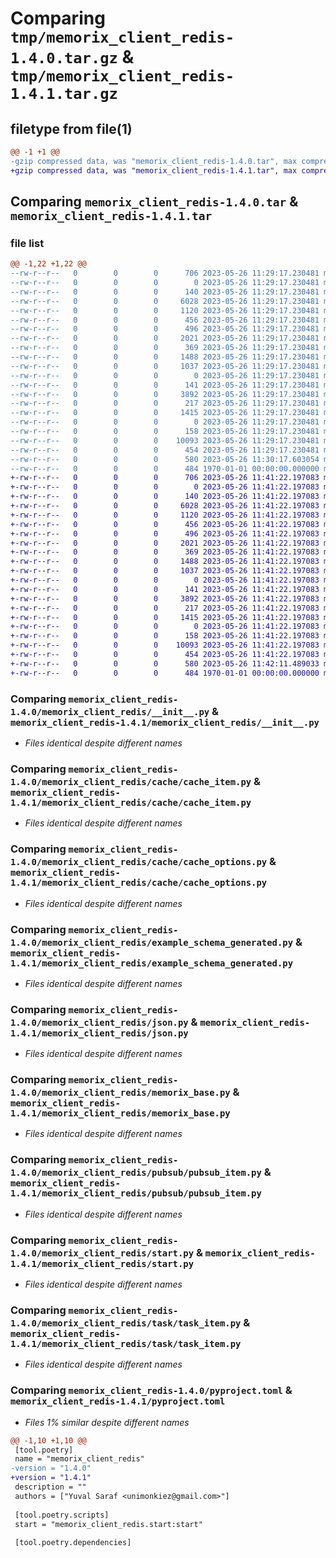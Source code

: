 # Comparing `tmp/memorix_client_redis-1.4.0.tar.gz` & `tmp/memorix_client_redis-1.4.1.tar.gz`

## filetype from file(1)

```diff
@@ -1 +1 @@
-gzip compressed data, was "memorix_client_redis-1.4.0.tar", max compression
+gzip compressed data, was "memorix_client_redis-1.4.1.tar", max compression
```

## Comparing `memorix_client_redis-1.4.0.tar` & `memorix_client_redis-1.4.1.tar`

### file list

```diff
@@ -1,22 +1,22 @@
--rw-r--r--   0        0        0      706 2023-05-26 11:29:17.230481 memorix_client_redis-1.4.0/memorix_client_redis/__init__.py
--rw-r--r--   0        0        0        0 2023-05-26 11:29:17.230481 memorix_client_redis-1.4.0/memorix_client_redis/cache/__init__.py
--rw-r--r--   0        0        0      140 2023-05-26 11:29:17.230481 memorix_client_redis-1.4.0/memorix_client_redis/cache/cache_base.py
--rw-r--r--   0        0        0     6028 2023-05-26 11:29:17.230481 memorix_client_redis-1.4.0/memorix_client_redis/cache/cache_item.py
--rw-r--r--   0        0        0     1120 2023-05-26 11:29:17.230481 memorix_client_redis-1.4.0/memorix_client_redis/cache/cache_options.py
--rw-r--r--   0        0        0      456 2023-05-26 11:29:17.230481 memorix_client_redis-1.4.0/memorix_client_redis/default_options.py
--rw-r--r--   0        0        0      496 2023-05-26 11:29:17.230481 memorix_client_redis-1.4.0/memorix_client_redis/example-schema.memorix
--rw-r--r--   0        0        0     2021 2023-05-26 11:29:17.230481 memorix_client_redis-1.4.0/memorix_client_redis/example_schema_generated.py
--rw-r--r--   0        0        0      369 2023-05-26 11:29:17.230481 memorix_client_redis-1.4.0/memorix_client_redis/hash_key.py
--rw-r--r--   0        0        0     1488 2023-05-26 11:29:17.230481 memorix_client_redis-1.4.0/memorix_client_redis/json.py
--rw-r--r--   0        0        0     1037 2023-05-26 11:29:17.230481 memorix_client_redis-1.4.0/memorix_client_redis/memorix_base.py
--rw-r--r--   0        0        0        0 2023-05-26 11:29:17.230481 memorix_client_redis-1.4.0/memorix_client_redis/pubsub/__init__.py
--rw-r--r--   0        0        0      141 2023-05-26 11:29:17.230481 memorix_client_redis-1.4.0/memorix_client_redis/pubsub/pubsub_base.py
--rw-r--r--   0        0        0     3892 2023-05-26 11:29:17.230481 memorix_client_redis-1.4.0/memorix_client_redis/pubsub/pubsub_item.py
--rw-r--r--   0        0        0      217 2023-05-26 11:29:17.230481 memorix_client_redis-1.4.0/memorix_client_redis/redis_connection.py
--rw-r--r--   0        0        0     1415 2023-05-26 11:29:17.230481 memorix_client_redis-1.4.0/memorix_client_redis/start.py
--rw-r--r--   0        0        0        0 2023-05-26 11:29:17.230481 memorix_client_redis-1.4.0/memorix_client_redis/task/__init__.py
--rw-r--r--   0        0        0      158 2023-05-26 11:29:17.230481 memorix_client_redis-1.4.0/memorix_client_redis/task/task_base.py
--rw-r--r--   0        0        0    10093 2023-05-26 11:29:17.230481 memorix_client_redis-1.4.0/memorix_client_redis/task/task_item.py
--rw-r--r--   0        0        0      454 2023-05-26 11:29:17.230481 memorix_client_redis-1.4.0/memorix_client_redis/task/task_options.py
--rw-r--r--   0        0        0      580 2023-05-26 11:30:17.603054 memorix_client_redis-1.4.0/pyproject.toml
--rw-r--r--   0        0        0      484 1970-01-01 00:00:00.000000 memorix_client_redis-1.4.0/PKG-INFO
+-rw-r--r--   0        0        0      706 2023-05-26 11:41:22.197083 memorix_client_redis-1.4.1/memorix_client_redis/__init__.py
+-rw-r--r--   0        0        0        0 2023-05-26 11:41:22.197083 memorix_client_redis-1.4.1/memorix_client_redis/cache/__init__.py
+-rw-r--r--   0        0        0      140 2023-05-26 11:41:22.197083 memorix_client_redis-1.4.1/memorix_client_redis/cache/cache_base.py
+-rw-r--r--   0        0        0     6028 2023-05-26 11:41:22.197083 memorix_client_redis-1.4.1/memorix_client_redis/cache/cache_item.py
+-rw-r--r--   0        0        0     1120 2023-05-26 11:41:22.197083 memorix_client_redis-1.4.1/memorix_client_redis/cache/cache_options.py
+-rw-r--r--   0        0        0      456 2023-05-26 11:41:22.197083 memorix_client_redis-1.4.1/memorix_client_redis/default_options.py
+-rw-r--r--   0        0        0      496 2023-05-26 11:41:22.197083 memorix_client_redis-1.4.1/memorix_client_redis/example-schema.memorix
+-rw-r--r--   0        0        0     2021 2023-05-26 11:41:22.197083 memorix_client_redis-1.4.1/memorix_client_redis/example_schema_generated.py
+-rw-r--r--   0        0        0      369 2023-05-26 11:41:22.197083 memorix_client_redis-1.4.1/memorix_client_redis/hash_key.py
+-rw-r--r--   0        0        0     1488 2023-05-26 11:41:22.197083 memorix_client_redis-1.4.1/memorix_client_redis/json.py
+-rw-r--r--   0        0        0     1037 2023-05-26 11:41:22.197083 memorix_client_redis-1.4.1/memorix_client_redis/memorix_base.py
+-rw-r--r--   0        0        0        0 2023-05-26 11:41:22.197083 memorix_client_redis-1.4.1/memorix_client_redis/pubsub/__init__.py
+-rw-r--r--   0        0        0      141 2023-05-26 11:41:22.197083 memorix_client_redis-1.4.1/memorix_client_redis/pubsub/pubsub_base.py
+-rw-r--r--   0        0        0     3892 2023-05-26 11:41:22.197083 memorix_client_redis-1.4.1/memorix_client_redis/pubsub/pubsub_item.py
+-rw-r--r--   0        0        0      217 2023-05-26 11:41:22.197083 memorix_client_redis-1.4.1/memorix_client_redis/redis_connection.py
+-rw-r--r--   0        0        0     1415 2023-05-26 11:41:22.197083 memorix_client_redis-1.4.1/memorix_client_redis/start.py
+-rw-r--r--   0        0        0        0 2023-05-26 11:41:22.197083 memorix_client_redis-1.4.1/memorix_client_redis/task/__init__.py
+-rw-r--r--   0        0        0      158 2023-05-26 11:41:22.197083 memorix_client_redis-1.4.1/memorix_client_redis/task/task_base.py
+-rw-r--r--   0        0        0    10093 2023-05-26 11:41:22.197083 memorix_client_redis-1.4.1/memorix_client_redis/task/task_item.py
+-rw-r--r--   0        0        0      454 2023-05-26 11:41:22.197083 memorix_client_redis-1.4.1/memorix_client_redis/task/task_options.py
+-rw-r--r--   0        0        0      580 2023-05-26 11:42:11.489033 memorix_client_redis-1.4.1/pyproject.toml
+-rw-r--r--   0        0        0      484 1970-01-01 00:00:00.000000 memorix_client_redis-1.4.1/PKG-INFO
```

### Comparing `memorix_client_redis-1.4.0/memorix_client_redis/__init__.py` & `memorix_client_redis-1.4.1/memorix_client_redis/__init__.py`

 * *Files identical despite different names*

### Comparing `memorix_client_redis-1.4.0/memorix_client_redis/cache/cache_item.py` & `memorix_client_redis-1.4.1/memorix_client_redis/cache/cache_item.py`

 * *Files identical despite different names*

### Comparing `memorix_client_redis-1.4.0/memorix_client_redis/cache/cache_options.py` & `memorix_client_redis-1.4.1/memorix_client_redis/cache/cache_options.py`

 * *Files identical despite different names*

### Comparing `memorix_client_redis-1.4.0/memorix_client_redis/example_schema_generated.py` & `memorix_client_redis-1.4.1/memorix_client_redis/example_schema_generated.py`

 * *Files identical despite different names*

### Comparing `memorix_client_redis-1.4.0/memorix_client_redis/json.py` & `memorix_client_redis-1.4.1/memorix_client_redis/json.py`

 * *Files identical despite different names*

### Comparing `memorix_client_redis-1.4.0/memorix_client_redis/memorix_base.py` & `memorix_client_redis-1.4.1/memorix_client_redis/memorix_base.py`

 * *Files identical despite different names*

### Comparing `memorix_client_redis-1.4.0/memorix_client_redis/pubsub/pubsub_item.py` & `memorix_client_redis-1.4.1/memorix_client_redis/pubsub/pubsub_item.py`

 * *Files identical despite different names*

### Comparing `memorix_client_redis-1.4.0/memorix_client_redis/start.py` & `memorix_client_redis-1.4.1/memorix_client_redis/start.py`

 * *Files identical despite different names*

### Comparing `memorix_client_redis-1.4.0/memorix_client_redis/task/task_item.py` & `memorix_client_redis-1.4.1/memorix_client_redis/task/task_item.py`

 * *Files identical despite different names*

### Comparing `memorix_client_redis-1.4.0/pyproject.toml` & `memorix_client_redis-1.4.1/pyproject.toml`

 * *Files 1% similar despite different names*

```diff
@@ -1,10 +1,10 @@
 [tool.poetry]
 name = "memorix_client_redis"
-version = "1.4.0"
+version = "1.4.1"
 description = ""
 authors = ["Yuval Saraf <unimonkiez@gmail.com>"]
 
 [tool.poetry.scripts]
 start = "memorix_client_redis.start:start"
 
 [tool.poetry.dependencies]
```

